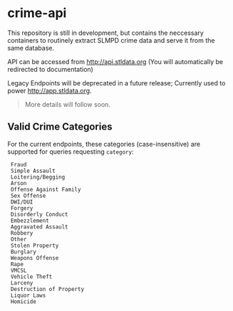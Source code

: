 # crime-api

This repository is still in development, but contains the neccessary containers to routinely extract SLMPD crime data and serve it from the same database.

API can be accessed from http://api.stldata.org (You will automatically be redirected to documentation)

Legacy Endpoints will be deprecated in a future release; Currently used to power http://app.stldata.org.

> More details will follow soon.

## Valid Crime Categories
For the current endpoints, these categories (case-insensitive) are supported for queries requesting `category`:
```
 Fraud
 Simple Assault
 Loitering/Begging
 Arson
 Offense Against Family
 Sex Offense
 DWI/DUI
 Forgery
 Disorderly Conduct
 Embezzlement
 Aggravated Assault
 Robbery
 Other
 Stolen Property
 Burglary
 Weapons Offense
 Rape
 VMCSL
 Vehicle Theft
 Larceny
 Destruction of Property
 Liquor Laws
 Homicide
```
